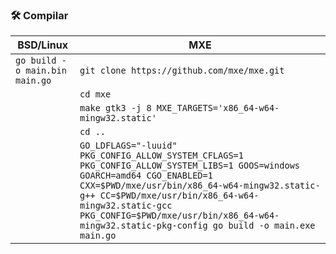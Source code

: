 ### 🛠️ Compilar

| BSD/Linux | MXE |
| --- | --- |
| `go build -o main.bin main.go` | `git clone https://github.com/mxe/mxe.git` |
|  | `cd mxe` |
|  | `make gtk3 -j 8 MXE_TARGETS='x86_64-w64-mingw32.static'` |
|  | `cd ..` |
|  | `GO_LDFLAGS="-luuid" PKG_CONFIG_ALLOW_SYSTEM_CFLAGS=1 PKG_CONFIG_ALLOW_SYSTEM_LIBS=1 GOOS=windows GOARCH=amd64 CGO_ENABLED=1 CXX=$PWD/mxe/usr/bin/x86_64-w64-mingw32.static-g++ CC=$PWD/mxe/usr/bin/x86_64-w64-mingw32.static-gcc PKG_CONFIG=$PWD/mxe/usr/bin/x86_64-w64-mingw32.static-pkg-config go build -o main.exe main.go` |
